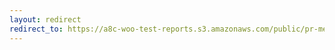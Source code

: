 ```yaml
---
layout: redirect
redirect_to: https://a8c-woo-test-reports.s3.amazonaws.com/public/pr-merge/44661/api/index.html
---
```

